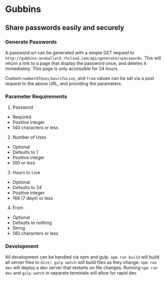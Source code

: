 # Gubbins

## Share passwords easily and securely

### Generate Passwords

A password url can be generated with a simple GET request to `http://gubbins-ansballard.rhcloud.com/api/generate/<password>`. This will return a link to a page that display the password once, and deletes it immediately. This page is only accessible for 24 hours.

Custom `numberOfUses`,`hoursToLive`, and `from` values can be set via a post request to the above URL, and providing the parameters.

### Parameter Requirements

1. Password
  - Required
  - Positive integer
  - 140 characters or less

2. Number of Uses
  - Optional
  - Defaults to 1
  - Positive integer
  - 100 or less

3. Hours to Live
  - Optional
  - Defaults to 24
  - Positive integer
  - 168 (7 days) or less

4. From
  - Optional
  - Defaults to nothing
  - String
  - 140 characters or less

### Development

All development can be handled via npm and gulp. `npm run build` will build all server files to `dist/`. `gulp watch` will build files as they change. `npm run dev` will deploy a dev server that restarts on file changes. Running `npm run dev` and `gulp watch` in separate terminals will allow for rapid dev.
